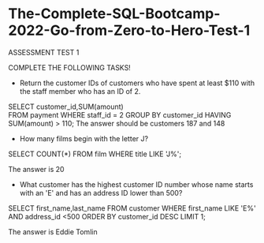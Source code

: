 # The-Complete-SQL-Bootcamp-2022-Go-from-Zero-to-Hero-Test-1

ASSESSMENT TEST 1

COMPLETE THE FOLLOWING TASKS!

* Return the customer IDs of customers who have spent at least $110 with the staff member who has an ID of 2.

SELECT customer_id,SUM(amount) <br>
FROM payment
WHERE staff_id = 2
GROUP BY customer_id
HAVING SUM(amount) > 110;
The answer should be customers 187 and 148

* How many films begin with the letter J? 

SELECT COUNT(*) FROM film
WHERE title LIKE 'J%';

The answer is 20


* What customer has the highest customer ID number whose name starts with an 'E' and has an address ID lower than 500?

SELECT first_name,last_name FROM customer
WHERE first_name LIKE 'E%'
AND address_id <500
ORDER BY customer_id DESC
LIMIT 1;

The answer is Eddie Tomlin

